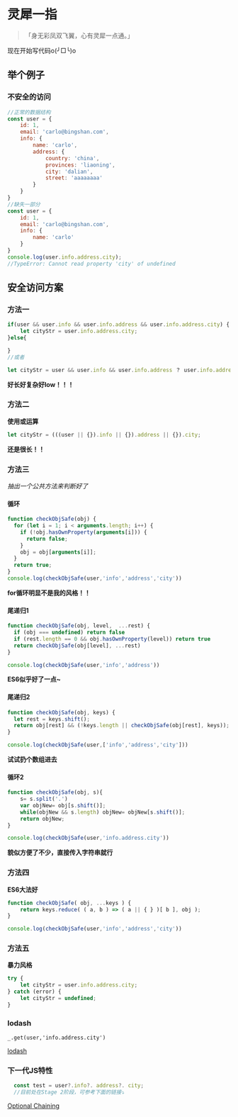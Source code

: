 # 灵犀一指




>「身无彩凤双飞翼，心有灵犀一点通。」

<!--more-->

现在开始写代码o(╯□╰)o 

## 举个例子
### **不安全的访问**
```javascript
//正常的数据结构
const user = {
    id: 1,
    email: 'carlo@bingshan.com',
    info: {
        name: 'carlo',
        address: {
            country: 'china',
            provinces: 'liaoning',
            city: 'dalian',
            street: 'aaaaaaaa'
        }
    }
}
//缺失一部分
const user = {
    id: 1,
    email: 'carlo@bingshan.com',
    info: {
        name: 'carlo'
    }
}
console.log(user.info.address.city);
//TypeError: Cannot read property 'city' of undefined
```

## 安全访问方案
### **方法一**

```javascript
if(user && user.info && user.info.address && user.info.address.city) {
    let cityStr = user.info.address.city;
}else{

}
//或者

let cityStr = user && user.info && user.info.address ？ user.info.address.city : '';
```
**好长好复杂好low！！！**

### **方法二**
**使用或运算**

```JavaScript
let cityStr = (((user || {}).info || {}).address || {}).city;
```
**还是很长！！**

### **方法三**
*抽出一个公共方法来判断好了*
#### 循环
```JavaScript
function checkObjSafe(obj) {
  for (let i = 1; i < arguments.length; i++) {
    if (!obj.hasOwnProperty(arguments[i])) {
      return false;
    }
    obj = obj[arguments[i]];
  }
  return true;
}
console.log(checkObjSafe(user,'info','address','city'))
```
**for循环明显不是我的风格！！**
#### 尾递归1
```JavaScript
function checkObjSafe(obj, level,  ...rest) {
  if (obj === undefined) return false
  if (rest.length == 0 && obj.hasOwnProperty(level)) return true
  return checkObjSafe(obj[level], ...rest)
}

console.log(checkObjSafe(user,'info','address'))
```
**ES6似乎好了一点~**

#### 尾递归2
```javascript
function checkObjSafe(obj, keys) {
  let rest = keys.shift();
  return obj[rest] && (!keys.length || checkObjSafe(obj[rest], keys));
}

console.log(checkObjSafe(user,['info','address','city']))
```
**试试扔个数组进去**
#### 循环2
```javascript
function checkObjSafe(obj, s){
    s= s.split('.')
    var objNew= obj[s.shift()];
    while(objNew && s.length) objNew= objNew[s.shift()];
    return objNew;
}

console.log(checkObjSafe(user,'info.address.city'))
```
**貌似方便了不少，直接传入字符串就行**

### **方法四**
**ES6大法好**

```JavaScript
function checkObjSafe( obj, ...keys ) {
    return keys.reduce( ( a, b ) => ( a || { } )[ b ], obj );
}

console.log(checkObjSafe(user,'info','address','city'))
```

### **方法五**
**暴力风格**

```JavaScript
try {
    let cityStr = user.info.address.city;
} catch (error) {
    let cityStr = undefined;
}
```
### **lodash**
```
_.get(user,'info.address.city')
```
[lodash](https://lodash.com/docs/4.17.11#get)

### **下一代JS特性**
```JavaScript
  const test = user?.info?. address?. city;
  //目前处在Stage 2阶段，可参考下面的链接⤵️
```
[Optional Chaining](https://github.com/tc39/proposal-optional-chaining)

